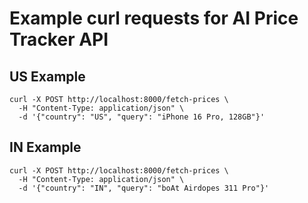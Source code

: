 # Example curl requests for AI Price Tracker API

## US Example
```
curl -X POST http://localhost:8000/fetch-prices \
  -H "Content-Type: application/json" \
  -d '{"country": "US", "query": "iPhone 16 Pro, 128GB"}'
```

## IN Example
```
curl -X POST http://localhost:8000/fetch-prices \
  -H "Content-Type: application/json" \
  -d '{"country": "IN", "query": "boAt Airdopes 311 Pro"}'
``` 